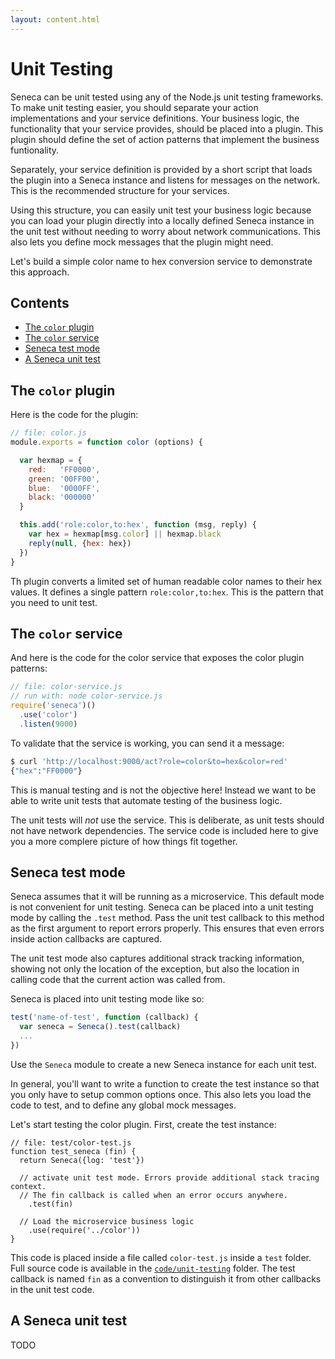 ```yaml
---
layout: content.html
---
```


# Unit Testing

Seneca can be unit tested using any of the Node.js unit testing
frameworks. To make unit testing easier, you should separate your
action implementations and your service definitions. Your business
logic, the functionality that your service provides, should be placed
into a plugin. This plugin should define the set of action patterns
that implement the business funtionality.

Separately, your service definition is provided by a short script that
loads the plugin into a Seneca instance and listens for messages on
the network. This is the recommended structure for your services.

Using this structure, you can easily unit test your business logic
because you can load your plugin directly into a locally defined
Seneca instance in the unit test without needing to worry about
network communications. This also lets you define mock messages that
the plugin might need.

Let's build a simple color name to hex conversion service to
demonstrate this approach.

## Contents

- [The `color` plugin](#color-plugin)
- [The `color` service](#color-service)
- [Seneca test mode](#seneca-test-mode)
- [A Seneca unit test](#seneca-unit-test)





<a name="color-plugin"></a>
## The `color` plugin

Here is the code for the plugin:

``` js
// file: color.js
module.exports = function color (options) {

  var hexmap = {
    red:   'FF0000',
    green: '00FF00',
    blue:  '0000FF',
    black: '000000'
  }

  this.add('role:color,to:hex', function (msg, reply) {
    var hex = hexmap[msg.color] || hexmap.black
    reply(null, {hex: hex})
  })
}
```

Th plugin converts a limited set of human readable color names to
their hex values. It defines a single pattern
`role:color,to:hex`. This is the pattern that you need to unit test.


<a name="color-service"></a>
## The `color` service

And here is the code for the color service that exposes the color
plugin patterns:

``` js
// file: color-service.js
// run with: node color-service.js
require('seneca')()
  .use('color')
  .listen(9000)
```

To validate that the service is working, you can send it a message:

```sh
$ curl 'http://localhost:9000/act?role=color&to=hex&color=red'
{"hex":"FF0000"}
```

This is manual testing and is not the objective here! Instead we want
to be able to write unit tests that automate testing of the business
logic.

The unit tests will *not* use the service. This is deliberate, as unit
tests should not have network dependencies. The service code is
included here to give you a more complere picture of how things fit
together.

<a name="seneca-test-mode"></a>
## Seneca test mode

Seneca assumes that it will be running as a microservice. This default
mode is not convenient for unit testing. Seneca can be placed into a
unit testing mode by calling the `.test` method. Pass the unit test
callback to this method as the first argument to report errors
properly. This ensures that even errors inside action callbacks are
captured.

The unit test mode also captures additional strack tracking
information, showing not only the location of the exception, but also
the location in calling code that the current action was called from.

Seneca is placed into unit testing mode like so:

```js
test('name-of-test', function (callback) {
  var seneca = Seneca().test(callback)
  ...
})
```

Use the `Seneca` module to create a new Seneca instance for each unit
test.

In general, you'll want to write a function to create the test
instance so that you only have to setup common options once. This also
lets you load the code to test, and to define any global mock
messages.

Let's start testing the color plugin. First, create the test instance:

```
// file: test/color-test.js
function test_seneca (fin) {
  return Seneca({log: 'test'})

  // activate unit test mode. Errors provide additional stack tracing context.
  // The fin callback is called when an error occurs anywhere.
    .test(fin)

  // Load the microservice business logic
    .use(require('../color'))
}
```

This code is placed inside a file called `color-test.js` inside a
`test` folder. Full source code is available in the
[`code/unit-testing`](https://github.com/senecajs/senecajs.org/blob/master/code/unit-testing)
folder. The test callback is named `fin` as a convention to
distinguish it from other callbacks in the unit test code.


<a name="seneca-unit-test"></a>
## A Seneca unit test


TODO





